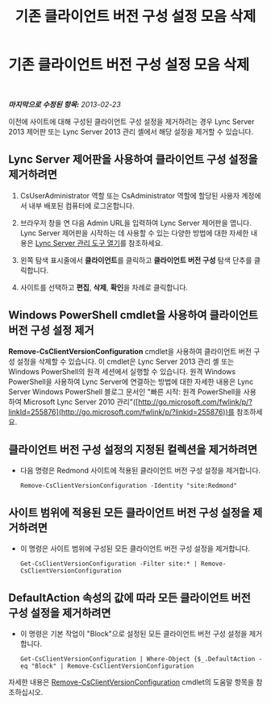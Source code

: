 ﻿---
title: 기존 클라이언트 버전 구성 설정 모음 삭제
TOCTitle: 기존 클라이언트 버전 구성 설정 모음 삭제
ms:assetid: 70bf1216-d0d2-45ce-881f-b8edadf3cec7
ms:mtpsurl: https://technet.microsoft.com/ko-kr/library/JJ898480(v=OCS.15)
ms:contentKeyID: 52056875
ms.date: 08/24/2015
mtps_version: v=OCS.15
ms.translationtype: HT
---

# 기존 클라이언트 버전 구성 설정 모음 삭제

 

_**마지막으로 수정된 항목:** 2013-02-23_

이전에 사이트에 대해 구성된 클라이언트 구성 설정을 제거하려는 경우 Lync Server 2013 제어판 또는 Lync Server 2013 관리 셸에서 해당 설정을 제거할 수 있습니다.

## Lync Server 제어판을 사용하여 클라이언트 구성 설정을 제거하려면

1.  CsUserAdministrator 역할 또는 CsAdministrator 역할에 할당된 사용자 계정에서 내부 배포된 컴퓨터에 로그온합니다.

2.  브라우저 창을 연 다음 Admin URL을 입력하여 Lync Server 제어판을 엽니다. Lync Server 제어판을 시작하는 데 사용할 수 있는 다양한 방법에 대한 자세한 내용은 [Lync Server 관리 도구 열기](lync-server-2013-open-lync-server-administrative-tools.md)를 참조하세요.

3.  왼쪽 탐색 표시줄에서 **클라이언트**를 클릭하고 **클라이언트 버전 구성** 탐색 단추를 클릭합니다.

4.  사이트를 선택하고 **편집**, **삭제**, **확인**을 차례로 클릭합니다.

## Windows PowerShell cmdlet을 사용하여 클라이언트 버전 구성 설정 제거

**Remove-CsClientVersionConfiguration** cmdlet을 사용하여 클라이언트 버전 구성 설정을 삭제할 수 있습니다. 이 cmdlet은 Lync Server 2013 관리 셸 또는 Windows PowerShell의 원격 세션에서 실행할 수 있습니다. 원격 Windows PowerShell을 사용하여 Lync Server에 연결하는 방법에 대한 자세한 내용은 Lync Server Windows PowerShell 블로그 문서인 "빠른 시작: 원격 PowerShell을 사용하여 Microsoft Lync Server 2010 관리"([http://go.microsoft.com/fwlink/p/?linkId=255876](http://go.microsoft.com/fwlink/p/?linkid=255876))를 참조하세요.

## 클라이언트 버전 구성 설정의 지정된 컬렉션을 제거하려면

  - 다음 명령은 Redmond 사이트에 적용된 클라이언트 버전 구성 설정을 제거합니다.
    
        Remove-CsClientVersionConfiguration -Identity "site:Redmond"

## 사이트 범위에 적용된 모든 클라이언트 버전 구성 설정을 제거하려면

  - 이 명령은 사이트 범위에 구성된 모든 클라이언트 버전 구성 설정을 제거합니다.
    
        Get-CsClientVersionConfiguration -Filter site:* | Remove-CsClientVersionConfiguration

## DefaultAction 속성의 값에 따라 모든 클라이언트 버전 구성 설정을 제거하려면

  - 이 명령은 기본 작업이 "Block"으로 설정된 모든 클라이언트 버전 구성 설정을 제거합니다.
    
        Get-CsClientVersionConfiguration | Where-Object {$_.DefaultAction -eq "Block" | Remove-CsClientVersionConfiguration

자세한 내용은 [Remove-CsClientVersionConfiguration](https://docs.microsoft.com/en-us/powershell/module/skype/Remove-CsClientVersionConfiguration) cmdlet의 도움말 항목을 참조하십시오.

